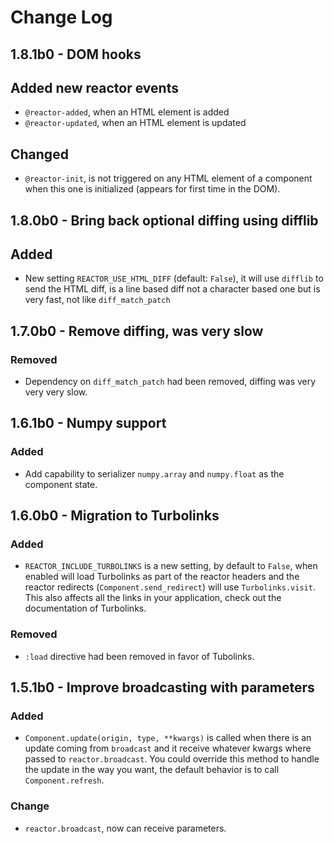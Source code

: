 # Change Log

## 1.8.1b0 - DOM hooks

## Added new reactor events

- `@reactor-added`, when an HTML element is added
- `@reactor-updated`, when an HTML element is updated

## Changed

- `@reactor-init`, is not triggered on any HTML element of a component when this one is initialized (appears for first time in the DOM).

## 1.8.0b0 - Bring back optional diffing using difflib

## Added

- New setting `REACTOR_USE_HTML_DIFF` (default: `False`), it will use `difflib` to send the HTML diff, is a line based diff not a character based one but is very fast, not like `diff_match_patch`


## 1.7.0b0 - Remove diffing, was very slow

### Removed

- Dependency on `diff_match_patch` had been removed, diffing was very very very slow.

## 1.6.1b0 - Numpy support

### Added

- Add capability to serializer `numpy.array` and `numpy.float` as the component state.

## 1.6.0b0 - Migration to Turbolinks

### Added

- `REACTOR_INCLUDE_TURBOLINKS` is a new setting, by default to `False`, when enabled will load Turbolinks as part of the reactor headers and the reactor redirects (`Component.send_redirect`) will use `Turbolinks.visit`. This also affects all the links in your application, check out the documentation of Turbolinks.

### Removed

- `:load` directive had been removed in favor of Tubolinks.


## 1.5.1b0 - Improve broadcasting with parameters

### Added

- `Component.update(origin, type, **kwargs)` is called when there is an update coming from `broadcast` and it receive  whatever kwargs where passed to `reactor.broadcast`. You could override this method to handle the update in the way you want, the default behavior is to call `Component.refresh`.

### Change

- `reactor.broadcast`, now can receive parameters.
